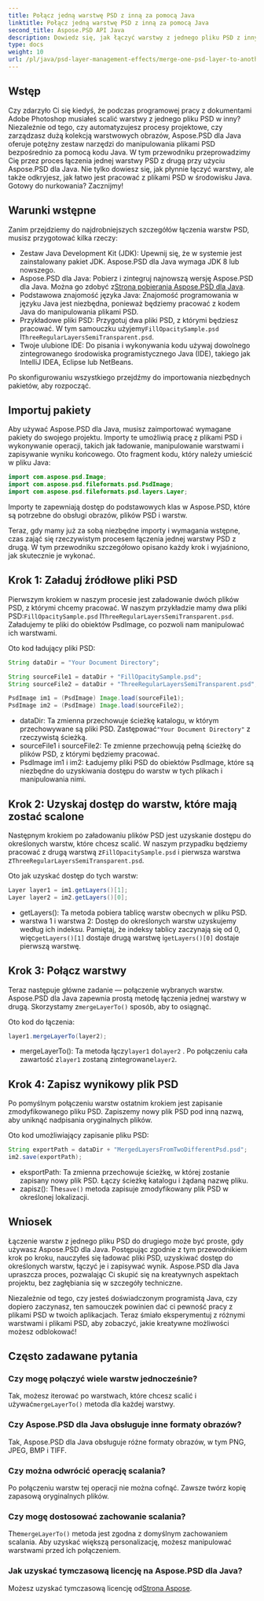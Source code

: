 ```yaml
---
title: Połącz jedną warstwę PSD z inną za pomocą Java
linktitle: Połącz jedną warstwę PSD z inną za pomocą Java
second_title: Aspose.PSD API Java
description: Dowiedz się, jak łączyć warstwy z jednego pliku PSD z innym za pomocą Aspose.PSD dla Java, korzystając z naszego samouczka krok po kroku. Idealny do automatyzacji procesów projektowych.
type: docs
weight: 10
url: /pl/java/psd-layer-management-effects/merge-one-psd-layer-to-another/
---
```

## Wstęp

Czy zdarzyło Ci się kiedyś, że podczas programowej pracy z dokumentami Adobe Photoshop musiałeś scalić warstwy z jednego pliku PSD w inny? Niezależnie od tego, czy automatyzujesz procesy projektowe, czy zarządzasz dużą kolekcją warstwowych obrazów, Aspose.PSD dla Java oferuje potężny zestaw narzędzi do manipulowania plikami PSD bezpośrednio za pomocą kodu Java. W tym przewodniku przeprowadzimy Cię przez proces łączenia jednej warstwy PSD z drugą przy użyciu Aspose.PSD dla Java. Nie tylko dowiesz się, jak płynnie łączyć warstwy, ale także odkryjesz, jak łatwo jest pracować z plikami PSD w środowisku Java. Gotowy do nurkowania? Zacznijmy!

## Warunki wstępne

Zanim przejdziemy do najdrobniejszych szczegółów łączenia warstw PSD, musisz przygotować kilka rzeczy:

- Zestaw Java Development Kit (JDK): Upewnij się, że w systemie jest zainstalowany pakiet JDK. Aspose.PSD dla Java wymaga JDK 8 lub nowszego.
-  Aspose.PSD dla Java: Pobierz i zintegruj najnowszą wersję Aspose.PSD dla Java. Można go zdobyć z[Strona pobierania Aspose.PSD dla Java](https://releases.aspose.com/psd/java/).
- Podstawowa znajomość języka Java: Znajomość programowania w języku Java jest niezbędna, ponieważ będziemy pracować z kodem Java do manipulowania plikami PSD.
-  Przykładowe pliki PSD: Przygotuj dwa pliki PSD, z którymi będziesz pracować. W tym samouczku użyjemy`FillOpacitySample.psd` I`ThreeRegularLayersSemiTransparent.psd`.
- Twoje ulubione IDE: Do pisania i wykonywania kodu używaj dowolnego zintegrowanego środowiska programistycznego Java (IDE), takiego jak IntelliJ IDEA, Eclipse lub NetBeans.

Po skonfigurowaniu wszystkiego przejdźmy do importowania niezbędnych pakietów, aby rozpocząć.

## Importuj pakiety

Aby używać Aspose.PSD dla Java, musisz zaimportować wymagane pakiety do swojego projektu. Importy te umożliwią pracę z plikami PSD i wykonywanie operacji, takich jak ładowanie, manipulowanie warstwami i zapisywanie wyniku końcowego. Oto fragment kodu, który należy umieścić w pliku Java:

```java
import com.aspose.psd.Image;
import com.aspose.psd.fileformats.psd.PsdImage;
import com.aspose.psd.fileformats.psd.layers.Layer;
```

Importy te zapewniają dostęp do podstawowych klas w Aspose.PSD, które są potrzebne do obsługi obrazów, plików PSD i warstw.

Teraz, gdy mamy już za sobą niezbędne importy i wymagania wstępne, czas zająć się rzeczywistym procesem łączenia jednej warstwy PSD z drugą. W tym przewodniku szczegółowo opisano każdy krok i wyjaśniono, jak skutecznie je wykonać.

## Krok 1: Załaduj źródłowe pliki PSD

 Pierwszym krokiem w naszym procesie jest załadowanie dwóch plików PSD, z którymi chcemy pracować. W naszym przykładzie mamy dwa pliki PSD:`FillOpacitySample.psd` I`ThreeRegularLayersSemiTransparent.psd`. Załadujemy te pliki do obiektów PsdImage, co pozwoli nam manipulować ich warstwami.

Oto kod ładujący pliki PSD:

```java
String dataDir = "Your Document Directory";

String sourceFile1 = dataDir + "FillOpacitySample.psd";
String sourceFile2 = dataDir + "ThreeRegularLayersSemiTransparent.psd";

PsdImage im1 = (PsdImage) Image.load(sourceFile1);
PsdImage im2 = (PsdImage) Image.load(sourceFile2);
```

- dataDir: Ta zmienna przechowuje ścieżkę katalogu, w którym przechowywane są pliki PSD. Zastępować`"Your Document Directory"` z rzeczywistą ścieżką.
- sourceFile1 i sourceFile2: Te zmienne przechowują pełną ścieżkę do plików PSD, z którymi będziemy pracować.
- PsdImage im1 i im2: Ładujemy pliki PSD do obiektów PsdImage, które są niezbędne do uzyskiwania dostępu do warstw w tych plikach i manipulowania nimi.

## Krok 2: Uzyskaj dostęp do warstw, które mają zostać scalone

 Następnym krokiem po załadowaniu plików PSD jest uzyskanie dostępu do określonych warstw, które chcesz scalić. W naszym przypadku będziemy pracować z drugą warstwą z`FillOpacitySample.psd` i pierwsza warstwa z`ThreeRegularLayersSemiTransparent.psd`.

Oto jak uzyskać dostęp do tych warstw:

```java
Layer layer1 = im1.getLayers()[1];
Layer layer2 = im2.getLayers()[0];
```

- getLayers(): Ta metoda pobiera tablicę warstw obecnych w pliku PSD.
-  warstwa 1 i warstwa 2: Dostęp do określonych warstw uzyskujemy według ich indeksu. Pamiętaj, że indeksy tablicy zaczynają się od 0, więc`getLayers()[1]` dostaje drugą warstwę i`getLayers()[0]` dostaje pierwszą warstwę.

## Krok 3: Połącz warstwy

Teraz następuje główne zadanie — połączenie wybranych warstw. Aspose.PSD dla Java zapewnia prostą metodę łączenia jednej warstwy w drugą. Skorzystamy z`mergeLayerTo()` sposób, aby to osiągnąć.

Oto kod do łączenia:

```java
layer1.mergeLayerTo(layer2);
```

-  mergeLayerTo(): Ta metoda łączy`layer1` do`layer2` . Po połączeniu cała zawartość z`layer1` zostaną zintegrowane`layer2`.

## Krok 4: Zapisz wynikowy plik PSD

Po pomyślnym połączeniu warstw ostatnim krokiem jest zapisanie zmodyfikowanego pliku PSD. Zapiszemy nowy plik PSD pod inną nazwą, aby uniknąć nadpisania oryginalnych plików.

Oto kod umożliwiający zapisanie pliku PSD:

```java
String exportPath = dataDir + "MergedLayersFromTwoDifferentPsd.psd";
im2.save(exportPath);
```

- eksportPath: Ta zmienna przechowuje ścieżkę, w której zostanie zapisany nowy plik PSD. Łączy ścieżkę katalogu i żądaną nazwę pliku.
-  zapisz(): The`save()` metoda zapisuje zmodyfikowany plik PSD w określonej lokalizacji.

## Wniosek

Łączenie warstw z jednego pliku PSD do drugiego może być proste, gdy używasz Aspose.PSD dla Java. Postępując zgodnie z tym przewodnikiem krok po kroku, nauczyłeś się ładować pliki PSD, uzyskiwać dostęp do określonych warstw, łączyć je i zapisywać wynik. Aspose.PSD dla Java upraszcza proces, pozwalając Ci skupić się na kreatywnych aspektach projektu, bez zagłębiania się w szczegóły techniczne.

Niezależnie od tego, czy jesteś doświadczonym programistą Java, czy dopiero zaczynasz, ten samouczek powinien dać ci pewność pracy z plikami PSD w twoich aplikacjach. Teraz śmiało eksperymentuj z różnymi warstwami i plikami PSD, aby zobaczyć, jakie kreatywne możliwości możesz odblokować!

## Często zadawane pytania

### Czy mogę połączyć wiele warstw jednocześnie?
 Tak, możesz iterować po warstwach, które chcesz scalić i używać`mergeLayerTo()` metoda dla każdej warstwy.

### Czy Aspose.PSD dla Java obsługuje inne formaty obrazów?
Tak, Aspose.PSD dla Java obsługuje różne formaty obrazów, w tym PNG, JPEG, BMP i TIFF.

### Czy można odwrócić operację scalania?
Po połączeniu warstw tej operacji nie można cofnąć. Zawsze twórz kopię zapasową oryginalnych plików.

### Czy mogę dostosować zachowanie scalania?
 The`mergeLayerTo()` metoda jest zgodna z domyślnym zachowaniem scalania. Aby uzyskać większą personalizację, możesz manipulować warstwami przed ich połączeniem.

### Jak uzyskać tymczasową licencję na Aspose.PSD dla Java?
 Możesz uzyskać tymczasową licencję od[Strona Aspose](https://purchase.aspose.com/temporary-license/).